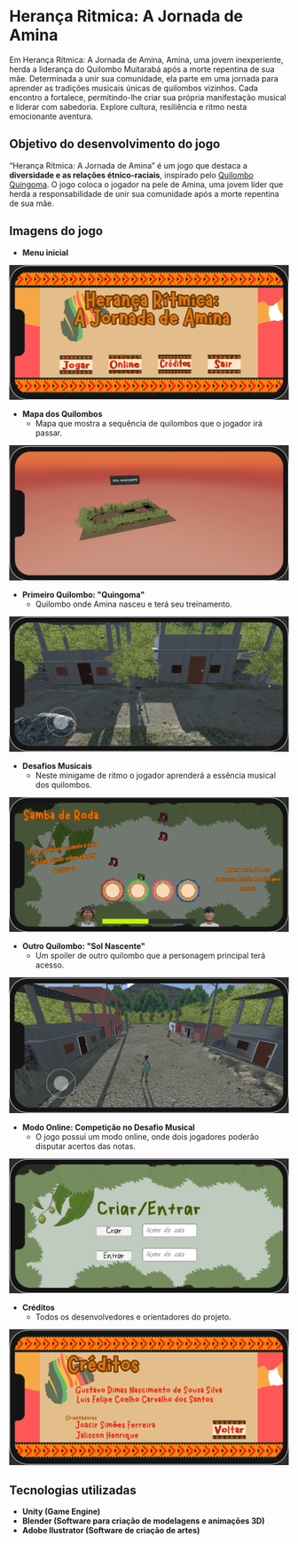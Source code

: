 # Herança Ritmica: A Jornada de Amina

Em Herança Rítmica: A Jornada de Amina, Amina, uma jovem inexperiente, herda a liderança do Quilombo Muitarabá após a morte repentina de sua mãe. Determinada a unir sua comunidade, ela parte em uma jornada para aprender as tradições musicais únicas de quilombos vizinhos. Cada encontro a fortalece, permitindo-lhe criar sua própria manifestação musical e liderar com sabedoria. Explore cultura, resiliência e ritmo nesta emocionante aventura.

## Objetivo do desenvolvimento do jogo

“Herança Rítmica: A Jornada de Amina” é um jogo que destaca a **diversidade e as relações étnico-raciais**, inspirado pelo [Quilombo Quingoma](https://www.instagram.com/quingomaquilombo/). O jogo coloca o jogador na pele de Amina, uma jovem líder que herda a responsabilidade de unir sua comunidade após a morte repentina de sua mãe.

## Imagens do jogo

- **Menu inicial**
  
![Image](./Docs/Images/Menu.png)

- **Mapa dos Quilombos**
  - Mapa que mostra a sequência de quilombos que o jogador irá passar.
  
![Image](./Docs/Images/Mapa.png)

- **Primeiro Quilombo: "Quingoma"**
  - Quilombo onde Amina nasceu e terá seu treinamento.

![Image](./Docs/Images/Quingoma.png)

- **Desafios Musicais**
  - Neste minigame de ritmo o jogador aprenderá a essência musical dos quilombos.

![Image](./Docs/Images/Samba%20de%20Roda.png)

- **Outro Quilombo: "Sol Nascente"**
  - Um spoiler de outro quilombo que a personagem principal terá acesso.

![Image](./Docs/Images/Sol%20Nascente.png)

- **Modo Online: Competição no Desafio Musical**
  - O jogo possui um modo online, onde dois jogadores poderão disputar acertos das notas.

![Image](./Docs/Images/Online.png)

- **Créditos**
  - Todos os desenvolvedores e orientadores do projeto.

![Image](./Docs/Images/Creditos.png)

## Tecnologias utilizadas

- **Unity (Game Engine)**
- **Blender (Software para criação de modelagens e animações 3D)**
- **Adobe Ilustrator (Software de criação de artes)**
